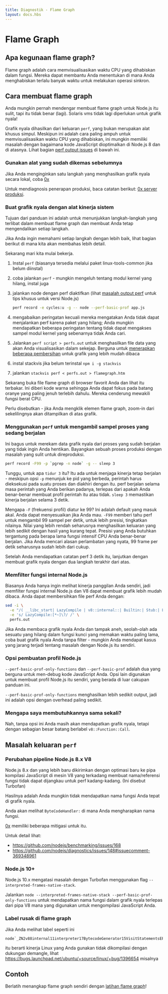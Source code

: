 ```yaml
---
title: Diagnostik - Flame Graph
layout: docs.hbs
---
```


# Flame Graph

## Apa kegunaan flame graph?

Flame graph adalah cara memvisualisasikan waktu CPU yang dihabiskan dalam fungsi. Mereka dapat membantu Anda menentukan di mana Anda menghabiskan terlalu banyak waktu untuk melakukan operasi sinkron.

## Cara membuat flame graph

Anda mungkin pernah mendengar membuat flame graph untuk Node.js itu sulit, tapi itu tidak benar (lagi). Solaris vms tidak lagi diperlukan untuk grafik nyala!

Grafik nyala dihasilkan dari keluaran `perf`, yang bukan merupakan alat khusus simpul. Meskipun ini adalah cara paling ampuh untuk memvisualisasikan waktu CPU yang dihabiskan, ini mungkin memiliki masalah dengan bagaimana kode JavaScript dioptimalkan di Node.js 8 dan di atasnya. Lihat bagian [perf output issues](#perf-output-issues) di bawah ini.

### Gunakan alat yang sudah dikemas sebelumnya

Jika Anda menginginkan satu langkah yang menghasilkan grafik nyala secara lokal, coba [0x](https://www.npmjs.com/package/0x)

Untuk mendiagnosis penerapan produksi, baca catatan berikut: [0x server produksi](https://github.com/davidmarkclements/0x/blob/master/docs/production-servers.md).

### Buat grafik nyala dengan alat kinerja sistem

Tujuan dari panduan ini adalah untuk menunjukkan langkah-langkah yang terlibat dalam membuat flame graph dan membuat Anda tetap mengendalikan setiap langkah.

Jika Anda ingin memahami setiap langkah dengan lebih baik, lihat bagian berikut di mana kita akan membahas lebih detail.

Sekarang mari kita mulai bekerja.

1. Instal `perf` (biasanya tersedia melalui paket linux-tools-common jika belum diinstal)
2. coba jalankan `perf` - mungkin mengeluh tentang modul kernel yang hilang, instal juga
3. jalankan node dengan perf diaktifkan (lihat [masalah output perf](#perf-output-issues) untuk tips khusus untuk versi Node.js)

    ```bash
    perf record -e cycles:u -g -- node --perf-basic-prof app.js
    ```

4. mengabaikan peringatan kecuali mereka mengatakan Anda tidak dapat menjalankan perf karena paket yang hilang; Anda mungkin mendapatkan beberapa peringatan tentang tidak dapat mengakses sampel modul kernel yang sebenarnya tidak Anda cari.
5. Jalankan `perf script > perfs.out` untuk menghasilkan file data yang akan Anda visualisasikan dalam sekejap. Berguna untuk [menerapkan beberapa pembersihan](#filtering-out-node-js-internal-functions) untuk grafik yang lebih mudah dibaca
6. instal stackvis jika belum terinstal `npm i -g stackvis`
7. jalankan `stackvis perf < perfs.out > flamegraph.htm`

Sekarang buka file flame graph di browser favorit Anda dan lihat itu terbakar. Ini diberi kode warna sehingga Anda dapat fokus pada batang oranye yang paling jenuh terlebih dahulu. Mereka cenderung mewakili fungsi berat CPU.

Perlu disebutkan - jika Anda mengklik elemen flame graph, zoom-in dari sekelilingnya akan ditampilkan di atas grafik.

### Menggunakan `perf` untuk mengambil sampel proses yang sedang berjalan

Ini bagus untuk merekam data grafik nyala dari proses yang sudah berjalan yang tidak ingin Anda hentikan. Bayangkan sebuah proses produksi dengan masalah yang sulit untuk direproduksi.

```bash
perf record -F99 -p `pgrep -n node` -g -- sleep 3
```

Tunggu, untuk apa `tidur 3` itu? Itu ada untuk menjaga kinerja tetap berjalan - meskipun opsi `-p` menunjuk ke pid yang berbeda, perintah harus dieksekusi pada suatu proses dan diakhiri dengan itu. perf berjalan selama masa perintah yang Anda berikan padanya, terlepas dari apakah Anda benar-benar membuat profil perintah itu atau tidak. `sleep 3` memastikan kinerja berjalan selama 3 detik.

Mengapa `-F` (frekuensi profil) diatur ke 99? Ini adalah default yang masuk akal. Anda dapat menyesuaikan jika Anda mau. `-F99` memberi tahu perf untuk mengambil 99 sampel per detik, untuk lebih presisi, tingkatkan nilainya. Nilai yang lebih rendah seharusnya menghasilkan keluaran yang lebih sedikit dengan hasil yang kurang tepat. Presisi yang Anda butuhkan tergantung pada berapa lama fungsi intensif CPU Anda benar-benar berjalan. Jika Anda mencari alasan perlambatan yang nyata, 99 frame per detik seharusnya sudah lebih dari cukup.

Setelah Anda mendapatkan catatan perf 3 detik itu, lanjutkan dengan membuat grafik nyala dengan dua langkah terakhir dari atas.

### Memfilter fungsi internal Node.js

Biasanya Anda hanya ingin melihat kinerja panggilan Anda sendiri, jadi memfilter fungsi internal Node.js dan V8 dapat membuat grafik lebih mudah dibaca. Anda dapat membersihkan file perf Anda dengan:

```bash
sed -i \
  -e "/( __libc_start| LazyCompile | v8::internal::| Builtin:| Stub:| LoadIC:|\[unknown\]| LoadPolymorphicIC:)/d" \
  -e 's/ LazyCompile:[*~]\?/ /' \
  perfs.out
```

Jika Anda membaca grafik nyala Anda dan tampak aneh, seolah-olah ada sesuatu yang hilang dalam fungsi kunci yang memakan waktu paling lama, coba buat grafik nyala Anda tanpa filter - mungkin Anda mendapat kasus yang jarang terjadi tentang masalah dengan Node.js itu sendiri.

### Opsi pembuatan profil Node.js

`--perf-basic-prof-only-functions` dan `--perf-basic-prof` adalah dua yang berguna untuk men-debug kode JavaScript Anda. Opsi lain digunakan untuk membuat profil Node.js itu sendiri, yang berada di luar cakupan panduan ini.

`--perf-basic-prof-only-functions` menghasilkan lebih sedikit output, jadi ini adalah opsi dengan overhead paling sedikit.

### Mengapa saya membutuhkannya sama sekali?

Nah, tanpa opsi ini Anda masih akan mendapatkan grafik nyala, tetapi dengan sebagian besar batang berlabel `v8::Function::Call`.

## Masalah keluaran `perf`

### Perubahan pipeline Node.js 8.x V8

Node.js 8.x dan yang lebih baru dikirimkan dengan optimasi baru ke pipa kompilasi JavaScript di mesin V8 yang terkadang membuat nama/referensi fungsi tidak dapat dijangkau untuk perf kadang-kadang. (Ini disebut Turbofan)

Hasilnya adalah Anda mungkin tidak mendapatkan nama fungsi Anda tepat di grafik nyala.

Anda akan melihat `ByteCodeHandler:` di mana Anda mengharapkan nama fungsi.

[0x](https://www.npmjs.com/package/0x) memiliki beberapa mitigasi untuk itu.

Untuk detail lihat:

* https://github.com/nodejs/benchmarking/issues/168
* https://github.com/nodejs/diagnostics/issues/148#issuecomment-369348961

### Node.js 10+

Node.js 10.x mengatasi masalah dengan Turbofan menggunakan flag `--interpreted-frames-native-stack`.

Jalankan `node --interpreted-frames-native-stack --perf-basic-prof-only-functions` untuk mendapatkan nama fungsi dalam grafik nyala terlepas dari pipa V8 mana yang digunakan untuk mengompilasi JavaScript Anda.

### Label rusak di flame graph

Jika Anda melihat label seperti ini

```
node`_ZN2v88internal11interpreter17BytecodeGenerator15VisitStatementsEPNS0_8ZoneListIPNS0_9StatementEEE
```

itu berarti kinerja Linux yang Anda gunakan tidak dikompilasi dengan dukungan demangle, lihat https://bugs.launchpad.net/ubuntu/+source/linux/+bug/1396654 misalnya

## Contoh

Berlatih menangkap flame graph sendiri dengan [latihan flame graph](https://github.com/naugtur/node-example-flamegraph)!
